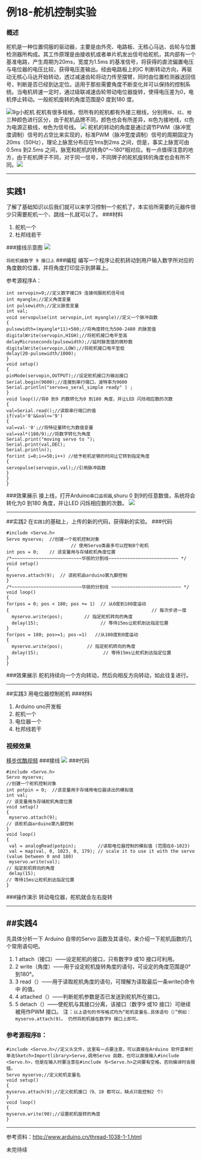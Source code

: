 # 例18-舵机控制实验

### 概述
  舵机是一种位置伺服的驱动器，主要是由外壳、电路板、无核心马达、齿轮与位置检测器所构成。其工作原理是由接收机或者单片机发出信号给舵机，其内部有一个基准电路，产生周期为20ms，宽度为1.5ms 的基准信号，将获得的直流偏置电压与电位器的电压比较，获得电压差输出。经由电路板上的IC 判断转动方向，再驱动无核心马达开始转动，透过减速齿轮将动力传至摆臂，同时由位置检测器送回信号，判断是否已经到达定位。适用于那些需要角度不断变化并可以保持的控制系统。当电机转速一定时，通过级联减速齿轮带动电位器旋转，使得电压差为0，电机停止转动。一般舵机旋转的角度范围是0 度到180 度。


![9g小舵机](33321.jpg)
舵机有很多规格，但所有的舵机都有外接三根线，分别用`棕`、`红`、`橙`三种颜色进行区分，由于舵机品牌不同，颜色也会有所差异，`棕`色为接地线，`红`色为电源正极线，`橙`色为信号线。
![](duoji.jpg)
舵机的转动的角度是通过调节PWM（脉冲宽度调制）信号的占空比来实现的，标准PWM（脉冲宽度调制）信号的周期固定为20ms（50Hz），理论上脉宽分布应在1ms到2ms 之间，但是，事实上脉宽可由0.5ms 到2.5ms 之间，脉宽和舵机的转角0°～180°相对应。有一点值得注意的地方，由于舵机牌子不同，对于同一信号，不同牌子的舵机旋转的角度也会有所不同。![](duojishiyan.jpg)



---


## 实践1
了解了基础知识以后我们就可以来学习控制一个舵机了，本实验所需要的元器件很少只需要舵机一个、跳线一扎就可以了。
###材料
1. 舵机一个
2. 杜邦线若干

###接线示意图
![](duojijiexianshiyitu.jpg)

`将舵机接数字 9 接口上`
###编程
编写一个程序让舵机转动到用户输入数字所对应的角度数的位置，并将角度打印显示到屏幕上。

参考源程序A：
```
int servopin=9;//定义数字接口9 连接伺服舵机信号线
int myangle;//定义角度变量
int pulsewidth;//定义脉宽变量
int val;
void servopulse(int servopin,int myangle)//定义一个脉冲函数
{
pulsewidth=(myangle*11)+500;//将角度转化为500-2480 的脉宽值
digitalWrite(servopin,HIGH);//将舵机接口电平至高
delayMicroseconds(pulsewidth);//延时脉宽值的微秒数
digitalWrite(servopin,LOW);//将舵机接口电平至低
delay(20-pulsewidth/1000);
}
void setup()
{
pinMode(servopin,OUTPUT);//设定舵机接口为输出接口
Serial.begin(9600);//连接到串行端口，波特率为9600
Serial.println("servo=o_seral_simple ready" ) ;
}
void loop()//将0 到9 的数转化为0 到180 角度，并让LED 闪烁相应数的次数
{
val=Serial.read();//读取串行端口的值
if(val>'0'&&val<='9')
{
val=val-'0';//将特征量转化为数值变量
val=val*(180/9);//将数字转化为角度
Serial.print("moving servo to ");
Serial.print(val,DEC);
Serial.println();
for(int i=0;i<=50;i++) //给予舵机足够的时间让它转到指定角度
{
servopulse(servopin,val);//引用脉冲函数
}
}
}
```
###效果展示
接上线，打开Arduino`串口监视器`,shuru 0 到9的任意数值，系统将会转化为0 到180 角度，并让LED 闪烁相应数的次数。
![](QQ截图20160421191357.jpg)


---

##实践2
  在`实践1`的基础上，上传的新的代码，获得新的实验。
  ###代码
  ```
  #include <Servo.h> 
Servo myservo;  //创建一个舵机控制对象
                          // 使用Servo类最多可以控制8个舵机
int pos = 0;    // 该变量用与存储舵机角度位置
/*~~~~~~~~~~~~~~~~~~~~~~~~~~华丽的分割线~~~~~~~~~~~~~~~~~~~~~~~~~~ */
void setup() 
{ 
  myservo.attach(9);  // 该舵机由arduino第九脚控制
} 
/*~~~~~~~~~~~~~~~~~~~~~~~~~~华丽的分割线 ~~~~~~~~~~~~~~~~~~~~~~~~~~ */ 
void loop() 
{ 
  for(pos = 0; pos < 180; pos += 1)  // 从0度到180度运动 
  {                                                     // 每次步进一度
    myservo.write(pos);        // 指定舵机转向的角度
    delay(15);                       // 等待15ms让舵机到达指定位置
  } 
  for(pos = 180; pos>=1; pos-=1)   //从180度到0度运动  
  {                                
    myservo.write(pos);         // 指定舵机转向的角度 
    delay(15);                        // 等待15ms让舵机到达指定位置 
  } 
}

  ```
  ###效果展示
  舵机持续向一个方向转动，然后向相反方向转动，如此往复进行。
  

---

##实践3
用电位器控制舵机
###材料
1. Arduino uno开发板
2. 舵机一个
3. 电位器一个
4. 杜邦线若干


### 视频效果

[移步优酷视频](http://v.youku.com/v_show/id_XMTU0MzcyNzk2OA==.html?from=y1.7-1.2)
###接线
![](knob_BB.jpg)
  ###代码

 ```
#include <Servo.h> 
Servo myservo;  
 //创建一个舵机控制对象  
int potpin = 0;  //该变量用于存储用电位器读出的模拟值
int val;    
// 该变量用与存储舵机角度位置  
void setup() 
{ 
  myservo.attach(9);  
// 该舵机由arduino第九脚控制  
} 
void loop() 
{ 
  val = analogRead(potpin);        //读取电位器控制的模拟值 (范围在0-1023) 
  val = map(val, 0, 1023, 0, 179); // scale it to use it with the servo (value between 0 and 180) 
  myservo.write(val);                  
// 指定舵机转向的角度  
  delay(15);                           
// 等待15ms让舵机到达指定位置   
}
 ```
 ###操作演示
 转动电位器，舵机就会左右旋转
 


---


## ##实践4


先具体分析一下 Arduino 自带的Servo 函数及其语句，来介绍一下舵机函数的几个常用语句吧。
1. 1 attach（接口）——设定舵机的接口，只有数字9 或10 接口可利用。
2. 2 write（角度）——用于设定舵机旋转角度的语句，可设定的角度范围是0°到180°。
3. 3 read（）——用于读取舵机角度的语句，可理解为读取最后一条write()命令中
的值。
4. 4 attached（）——判断舵机参数是否已发送到舵机所在接口。
5. 5 detach（）——使舵机与其接口分离，该接口（数字9 或10 接口）可继续被用作PWM 接口。
注：`以上语句的书写格式均为“舵机变量名.具体语句（）”例如：myservo.attach(9)。
仍然将舵机接在数字9 接口上即可。`


### 参考源程序B：

```
#include <Servo.h>//定义头文件，这里有一点要注意，可以直接在Arduino 软件菜单栏单击Sketch>Importlibrary>Servo,调用Servo 函数，也可以直接输入#include <Servo.h>，但是在输入时要注意在#include 与<Servo.h>之间要有空格，否则编译时会报错。
Servo myservo;//定义舵机变量名
void setup()
{
myservo.attach(9);//定义舵机接口（9、10 都可以，缺点只能控制2 个）
}
void loop()
{
myservo.write(90);//设置舵机旋转的角度
}
```



---
参考资料：http://www.arduino.cn/thread-1038-1-1.html

未完待续